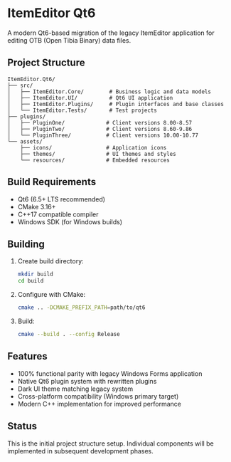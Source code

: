 # ItemEditor Qt6

A modern Qt6-based migration of the legacy ItemEditor application for editing OTB (Open Tibia Binary) data files.

## Project Structure

```
ItemEditor.Qt6/
├── src/
│   ├── ItemEditor.Core/        # Business logic and data models
│   ├── ItemEditor.UI/          # Qt6 UI application
│   ├── ItemEditor.Plugins/     # Plugin interfaces and base classes
│   └── ItemEditor.Tests/       # Test projects
├── plugins/
│   ├── PluginOne/             # Client versions 8.00-8.57
│   ├── PluginTwo/             # Client versions 8.60-9.86
│   └── PluginThree/           # Client versions 10.00-10.77
└── assets/
    ├── icons/                 # Application icons
    ├── themes/                # UI themes and styles
    └── resources/             # Embedded resources
```

## Build Requirements

- Qt6 (6.5+ LTS recommended)
- CMake 3.16+
- C++17 compatible compiler
- Windows SDK (for Windows builds)

## Building

1. Create build directory:
   ```bash
   mkdir build
   cd build
   ```

2. Configure with CMake:
   ```bash
   cmake .. -DCMAKE_PREFIX_PATH=path/to/qt6
   ```

3. Build:
   ```bash
   cmake --build . --config Release
   ```

## Features

- 100% functional parity with legacy Windows Forms application
- Native Qt6 plugin system with rewritten plugins
- Dark UI theme matching legacy system
- Cross-platform compatibility (Windows primary target)
- Modern C++ implementation for improved performance

## Status

This is the initial project structure setup. Individual components will be implemented in subsequent development phases.